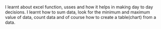 I learnt about excel function, usses and how it helps in making day to day decisions. I learnt how to sum data, look for the minimum and maximum value of data, count data and of course how to create a table(chart) from a data.
